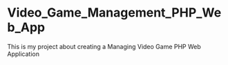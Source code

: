 # Video_Game_Management_PHP_Web_App
This is my project about creating a Managing Video Game PHP Web Application
